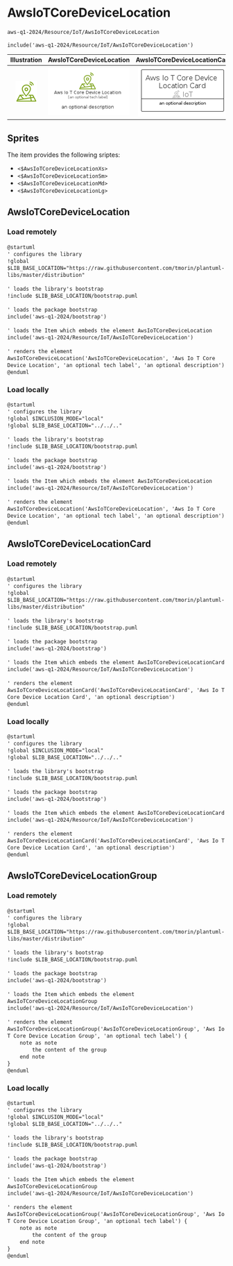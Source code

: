 # AwsIoTCoreDeviceLocation


```text
aws-q1-2024/Resource/IoT/AwsIoTCoreDeviceLocation
```

```text
include('aws-q1-2024/Resource/IoT/AwsIoTCoreDeviceLocation')
```



| Illustration | AwsIoTCoreDeviceLocation | AwsIoTCoreDeviceLocationCard | AwsIoTCoreDeviceLocationGroup |
| :---: | :---: | :---: | :---: |
| ![illustration for Illustration](../../../aws-q1-2024/Resource/IoT/AwsIoTCoreDeviceLocation.png) | ![illustration for AwsIoTCoreDeviceLocation](../../../aws-q1-2024/Resource/IoT/AwsIoTCoreDeviceLocation.Local.png) | ![illustration for AwsIoTCoreDeviceLocationCard](../../../aws-q1-2024/Resource/IoT/AwsIoTCoreDeviceLocationCard.Local.png) | ![illustration for AwsIoTCoreDeviceLocationGroup](../../../aws-q1-2024/Resource/IoT/AwsIoTCoreDeviceLocationGroup.Local.png) |



## Sprites
The item provides the following sriptes:

- `<$AwsIoTCoreDeviceLocationXs>`
- `<$AwsIoTCoreDeviceLocationSm>`
- `<$AwsIoTCoreDeviceLocationMd>`
- `<$AwsIoTCoreDeviceLocationLg>`





## AwsIoTCoreDeviceLocation

### Load remotely
```plantuml
@startuml
' configures the library
!global $LIB_BASE_LOCATION="https://raw.githubusercontent.com/tmorin/plantuml-libs/master/distribution"

' loads the library's bootstrap
!include $LIB_BASE_LOCATION/bootstrap.puml

' loads the package bootstrap
include('aws-q1-2024/bootstrap')

' loads the Item which embeds the element AwsIoTCoreDeviceLocation
include('aws-q1-2024/Resource/IoT/AwsIoTCoreDeviceLocation')

' renders the element
AwsIoTCoreDeviceLocation('AwsIoTCoreDeviceLocation', 'Aws Io T Core Device Location', 'an optional tech label', 'an optional description')
@enduml
```

### Load locally
```plantuml
@startuml
' configures the library
!global $INCLUSION_MODE="local"
!global $LIB_BASE_LOCATION="../../.."

' loads the library's bootstrap
!include $LIB_BASE_LOCATION/bootstrap.puml

' loads the package bootstrap
include('aws-q1-2024/bootstrap')

' loads the Item which embeds the element AwsIoTCoreDeviceLocation
include('aws-q1-2024/Resource/IoT/AwsIoTCoreDeviceLocation')

' renders the element
AwsIoTCoreDeviceLocation('AwsIoTCoreDeviceLocation', 'Aws Io T Core Device Location', 'an optional tech label', 'an optional description')
@enduml
```

## AwsIoTCoreDeviceLocationCard

### Load remotely
```plantuml
@startuml
' configures the library
!global $LIB_BASE_LOCATION="https://raw.githubusercontent.com/tmorin/plantuml-libs/master/distribution"

' loads the library's bootstrap
!include $LIB_BASE_LOCATION/bootstrap.puml

' loads the package bootstrap
include('aws-q1-2024/bootstrap')

' loads the Item which embeds the element AwsIoTCoreDeviceLocationCard
include('aws-q1-2024/Resource/IoT/AwsIoTCoreDeviceLocation')

' renders the element
AwsIoTCoreDeviceLocationCard('AwsIoTCoreDeviceLocationCard', 'Aws Io T Core Device Location Card', 'an optional description')
@enduml
```

### Load locally
```plantuml
@startuml
' configures the library
!global $INCLUSION_MODE="local"
!global $LIB_BASE_LOCATION="../../.."

' loads the library's bootstrap
!include $LIB_BASE_LOCATION/bootstrap.puml

' loads the package bootstrap
include('aws-q1-2024/bootstrap')

' loads the Item which embeds the element AwsIoTCoreDeviceLocationCard
include('aws-q1-2024/Resource/IoT/AwsIoTCoreDeviceLocation')

' renders the element
AwsIoTCoreDeviceLocationCard('AwsIoTCoreDeviceLocationCard', 'Aws Io T Core Device Location Card', 'an optional description')
@enduml
```

## AwsIoTCoreDeviceLocationGroup

### Load remotely
```plantuml
@startuml
' configures the library
!global $LIB_BASE_LOCATION="https://raw.githubusercontent.com/tmorin/plantuml-libs/master/distribution"

' loads the library's bootstrap
!include $LIB_BASE_LOCATION/bootstrap.puml

' loads the package bootstrap
include('aws-q1-2024/bootstrap')

' loads the Item which embeds the element AwsIoTCoreDeviceLocationGroup
include('aws-q1-2024/Resource/IoT/AwsIoTCoreDeviceLocation')

' renders the element
AwsIoTCoreDeviceLocationGroup('AwsIoTCoreDeviceLocationGroup', 'Aws Io T Core Device Location Group', 'an optional tech label') {
    note as note
        the content of the group
    end note
}
@enduml
```

### Load locally
```plantuml
@startuml
' configures the library
!global $INCLUSION_MODE="local"
!global $LIB_BASE_LOCATION="../../.."

' loads the library's bootstrap
!include $LIB_BASE_LOCATION/bootstrap.puml

' loads the package bootstrap
include('aws-q1-2024/bootstrap')

' loads the Item which embeds the element AwsIoTCoreDeviceLocationGroup
include('aws-q1-2024/Resource/IoT/AwsIoTCoreDeviceLocation')

' renders the element
AwsIoTCoreDeviceLocationGroup('AwsIoTCoreDeviceLocationGroup', 'Aws Io T Core Device Location Group', 'an optional tech label') {
    note as note
        the content of the group
    end note
}
@enduml
```

